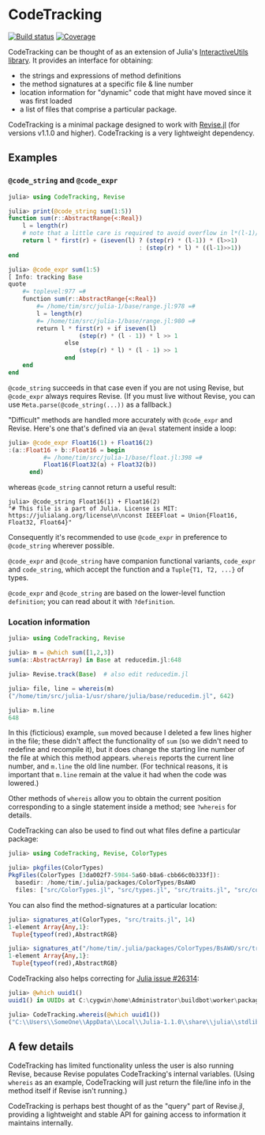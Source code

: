 # CodeTracking

[![Build status](https://github.com/timholy/CodeTracking.jl/actions/workflows/ci.yml/badge.svg)](https://github.com/timholy/CodeTracking.jl/actions/workflows/ci.yml)
[![Coverage](https://codecov.io/gh/timholy/CodeTracking.jl/branch/master/graph/badge.svg?token=bBzCYyj19O)](https://codecov.io/gh/timholy/CodeTracking.jl)

CodeTracking can be thought of as an extension of Julia's
[InteractiveUtils library](https://docs.julialang.org/en/v1/stdlib/InteractiveUtils/).
It provides an interface for obtaining:

- the strings and expressions of method definitions
- the method signatures at a specific file & line number
- location information for "dynamic" code that might have moved since it was first loaded
- a list of files that comprise a particular package.

CodeTracking is a minimal package designed to work with
[Revise.jl](https://github.com/timholy/Revise.jl) (for versions v1.1.0 and higher).
CodeTracking is a very lightweight dependency.

## Examples

### `@code_string` and `@code_expr`

```julia
julia> using CodeTracking, Revise

julia> print(@code_string sum(1:5))
function sum(r::AbstractRange{<:Real})
    l = length(r)
    # note that a little care is required to avoid overflow in l*(l-1)/2
    return l * first(r) + (iseven(l) ? (step(r) * (l-1)) * (l>>1)
                                     : (step(r) * l) * ((l-1)>>1))
end

julia> @code_expr sum(1:5)
[ Info: tracking Base
quote
    #= toplevel:977 =#
    function sum(r::AbstractRange{<:Real})
        #= /home/tim/src/julia-1/base/range.jl:978 =#
        l = length(r)
        #= /home/tim/src/julia-1/base/range.jl:980 =#
        return l * first(r) + if iseven(l)
                    (step(r) * (l - 1)) * l >> 1
                else
                    (step(r) * l) * (l - 1) >> 1
                end
    end
end
```

`@code_string` succeeds in that case even if you are not using Revise, but `@code_expr` always requires Revise.
(If you must live without Revise, you can use `Meta.parse(@code_string(...))` as a fallback.)

"Difficult" methods are handled more accurately with `@code_expr` and Revise.
Here's one that's defined via an `@eval` statement inside a loop:

```julia
julia> @code_expr Float16(1) + Float16(2)
:(a::Float16 + b::Float16 = begin
          #= /home/tim/src/julia-1/base/float.jl:398 =#
          Float16(Float32(a) + Float32(b))
      end)
```

whereas `@code_string` cannot return a useful result:

```
julia> @code_string Float16(1) + Float16(2)
"# This file is a part of Julia. License is MIT: https://julialang.org/license\n\nconst IEEEFloat = Union{Float16, Float32, Float64}"
```
Consequently it's recommended to use `@code_expr` in preference to `@code_string` wherever possible.

`@code_expr` and `@code_string` have companion functional variants, `code_expr` and `code_string`, which accept the function and a `Tuple{T1, T2, ...}` of types.

`@code_expr` and `@code_string` are based on the lower-level function `definition`;
you can read about it with `?definition`.

### Location information

```julia
julia> using CodeTracking, Revise

julia> m = @which sum([1,2,3])
sum(a::AbstractArray) in Base at reducedim.jl:648

julia> Revise.track(Base)  # also edit reducedim.jl

julia> file, line = whereis(m)
("/home/tim/src/julia-1/usr/share/julia/base/reducedim.jl", 642)

julia> m.line
648
```

In this (ficticious) example, `sum` moved because I deleted a few lines higher in the file;
these didn't affect the functionality of `sum` (so we didn't need to redefine and recompile it),
but it does change the starting line number of the file at which this method appears.
`whereis` reports the current line number, and `m.line` the old line number. (For technical reasons, it is important that `m.line` remain at the value it had when the code was lowered.)

Other methods of `whereis` allow you to obtain the current position corresponding to a single
statement inside a method; see `?whereis` for details.

CodeTracking can also be used to find out what files define a particular package:

```julia
julia> using CodeTracking, Revise, ColorTypes

julia> pkgfiles(ColorTypes)
PkgFiles(ColorTypes [3da002f7-5984-5a60-b8a6-cbb66c0b333f]):
  basedir: /home/tim/.julia/packages/ColorTypes/BsAWO
  files: ["src/ColorTypes.jl", "src/types.jl", "src/traits.jl", "src/conversions.jl", "src/show.jl", "src/operations.jl"]
```


You can also find the method-signatures at a particular location:

```julia
julia> signatures_at(ColorTypes, "src/traits.jl", 14)
1-element Array{Any,1}:
 Tuple{typeof(red),AbstractRGB}

julia> signatures_at("/home/tim/.julia/packages/ColorTypes/BsAWO/src/traits.jl", 14)
1-element Array{Any,1}:
 Tuple{typeof(red),AbstractRGB}
```

CodeTracking also helps correcting for [Julia issue #26314](https://github.com/JuliaLang/julia/issues/26314):

```julia
julia> @which uuid1()
uuid1() in UUIDs at C:\cygwin\home\Administrator\buildbot\worker\package_win64\build\usr\share\julia\stdlib\v1.1\UUIDs\src\UUIDs.jl:50

julia> CodeTracking.whereis(@which uuid1())
("C:\\Users\\SomeOne\\AppData\\Local\\Julia-1.1.0\\share\\julia\\stdlib\\v1.1\\UUIDs\\src\\UUIDs.jl", 50)
```

## A few details

CodeTracking has limited functionality unless the user is also running Revise,
because Revise populates CodeTracking's internal variables.
(Using `whereis` as an example, CodeTracking will just return the
file/line info in the method itself if Revise isn't running.)

CodeTracking is perhaps best thought of as the "query" part of Revise.jl,
providing a lightweight and stable API for gaining access to information it maintains internally.
